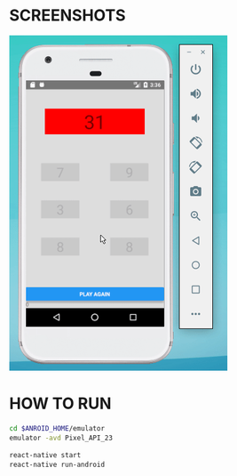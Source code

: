 # SCREENSHOTS

![Overview](screenshots/overview.gif)

# HOW TO RUN

```bash
cd $ANROID_HOME/emulator
emulator -avd Pixel_API_23
```

```bash
react-native start
react-native run-android
```
